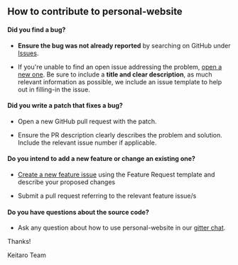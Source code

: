 ## How to contribute to personal-website

#### **Did you find a bug?**

* **Ensure the bug was not already reported** by searching on GitHub under [Issues](https://github.com/keitaroinc/personal-website/issues).

* If you're unable to find an open issue addressing the problem, [open a new one](https://github.com/keitaroinc/personal-website/issues/new). Be sure to include a **title and clear description**, as much relevant information as possible, we include an issue template to help out in filling-in the issue.

#### **Did you write a patch that fixes a bug?**

* Open a new GitHub pull request with the patch.

* Ensure the PR description clearly describes the problem and solution. Include the relevant issue number if applicable.

#### **Do you intend to add a new feature or change an existing one?**

* [Create a new feature issue](https://github.com/keitaroinc/personal-website/issues/new) using the Feature Request template and describe your proposed changes

* Submit a pull request referring to the relevant feature issue/s

#### **Do you have questions about the source code?**

* Ask any question about how to use personal-website in our [gitter chat](https://gitter.im/keitaroinc/ckan).

Thanks!

Keitaro Team
